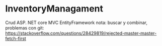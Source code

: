 # InventoryManagament
Crud ASP. NET core  MVC EntityFramework
nota: buscar y combinar, problemas con git: https://stackoverflow.com/questions/28429819/rejected-master-master-fetch-first
